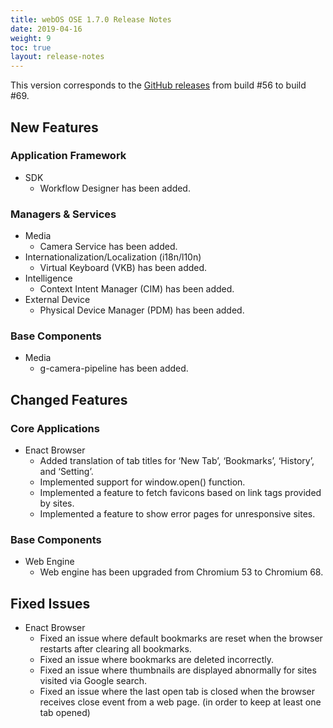 ```yaml
---
title: webOS OSE 1.7.0 Release Notes
date: 2019-04-16
weight: 9
toc: true
layout: release-notes
---
```


This version corresponds to the [GitHub releases](https://github.com/webosose/build-webos/releases) from build #56 to build #69.

## New Features

### Application Framework

* SDK
    * Workflow Designer has been added.

### Managers & Services

* Media
    * Camera Service has been added.
* Internationalization/Localization (i18n/l10n)
    * Virtual Keyboard (VKB) has been added.
* Intelligence
    * Context Intent Manager (CIM) has been added.
* External Device
    * Physical Device Manager (PDM) has been added.

### Base Components

* Media
    * g-camera-pipeline has been added.

## Changed Features

### Core Applications

* Enact Browser
    * Added translation of tab titles for ‘New Tab’, ‘Bookmarks’, ‘History’, and ‘Setting’.
    * Implemented support for window.open() function.
    * Implemented a feature to fetch favicons based on link tags provided by sites.
    * Implemented a feature to show error pages for unresponsive sites.

### Base Components

* Web Engine
    * Web engine has been upgraded from Chromium 53 to Chromium 68.

## Fixed Issues

* Enact Browser
    * Fixed an issue where default bookmarks are reset when the browser restarts after clearing all bookmarks.
    * Fixed an issue where bookmarks are deleted incorrectly.
    * Fixed an issue where thumbnails are displayed abnormally for sites visited via Google search.
    * Fixed an issue where the last open tab is closed when the browser receives close event from a web page. (in order to keep at least one tab opened)
